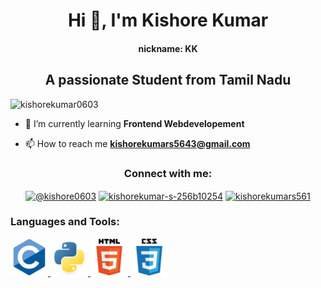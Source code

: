 <h1 align="center">Hi 👋, I'm Kishore Kumar</h1>
<h4 align="center"> nickname: KK</h4>
<h2 align="center">A passionate Student from Tamil Nadu</h2>

<p align="left"> <img src="https://komarev.com/ghpvc/?username=kishorekumar0603&label=Profile%20views&color=0e75b6&style=flat" alt="kishorekumar0603" /> </p>

- 🌱 I’m currently learning **Frontend Webdevelopement**

- 📫 How to reach me **kishorekumars5643@gmail.com**

<h3 align="center">Connect with me:</h3>
<p align="center">
<a href="https://twitter.com/@kishore0603" target="blank"><img align="center" src="https://raw.githubusercontent.com/rahuldkjain/github-profile-readme-generator/master/src/images/icons/Social/twitter.svg" alt="@kishore0603" height="50" width="60" /></a>
<a href="https://linkedin.com/in/kishorekumar-s-256b10254" target="blank"><img align="center" src="https://raw.githubusercontent.com/rahuldkjain/github-profile-readme-generator/master/src/images/icons/Social/linked-in-alt.svg" alt="kishorekumar-s-256b10254" height="50" width="60" /></a>
<a href="https://www.hackerrank.com/kishorekumars561" target="blank"><img align="center" src="https://raw.githubusercontent.com/rahuldkjain/github-profile-readme-generator/master/src/images/icons/Social/hackerrank.svg" alt="kishorekumars561" height="50" width="60" /></a>
</p>

<h3 align="left">Languages and Tools:</h3>
<p align="left"> <a href="https://www.cprogramming.com/" target="_blank" rel="noreferrer"> <img src="https://raw.githubusercontent.com/devicons/devicon/master/icons/c/c-original.svg" alt="c" width="60" height="60"/> </a> 
 <a href="https://www.python.org" target="_blank" rel="noreferrer"> <img src="https://raw.githubusercontent.com/devicons/devicon/master/icons/python/python-original.svg" alt="python" width="60" height="60"/> </a> 
  <a href="https://www.w3.org/html/" target="_blank" rel="noreferrer"> <img src="https://raw.githubusercontent.com/devicons/devicon/master/icons/html5/html5-original-wordmark.svg" alt="html5" width="60" height="60"/> </a> 
 <a href="https://www.w3.org/Style/CSS/Overview.en.html" target="_blank" rel="noreferrer"> <img src="https://raw.githubusercontent.com/devicons/devicon/master/icons/css3/css3-original-wordmark.svg" alt="Css3" width="60" height="60"/> </a> 
</p>
<script type="module" src="https://unpkg.com/ionicons@7.1.0/dist/ionicons/ionicons.esm.js"></script>
<script nomodule src="https://unpkg.com/ionicons@7.1.0/dist/ionicons/ionicons.js"></script>
 


